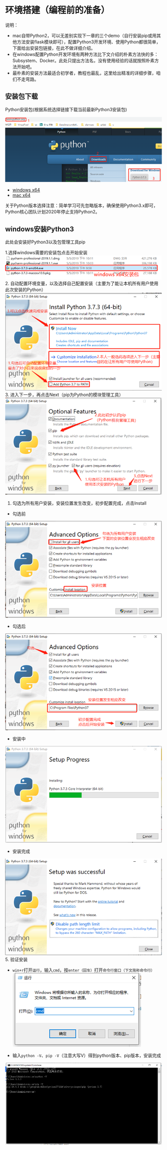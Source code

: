 # 环境搭建（编程前的准备）

说明：

- mac自带Python2，可以无差别实现下一章的三个demo（自行安装pip或用其他方法安装flask模块即可），配置Python3开发环境、使用Python都很简单，下面给出安装包链接，在此不做详细介绍。
- 在windows配置Python开发环境有两种方法比下文介绍的朴素方法快的多：Subsystem、Docker。此处只提出方法名，没有使用经验的话就按照朴素方法开始吧。
- 最朴素的安装方法最适合初学者，教程也最乱，这里给出精准的详细步骤，咱们不走弯路。

## 安装包下载

Python安装包(根据系统选择链接下载当前最新Python3安装包)

![Package](assets/19.png)

- [windows x64](https://www.python.org/ftp/python/3.7.3/python-3.7.3-amd64.exe)
- [mac x64](https://www.python.org/ftp/python/3.7.3/python-3.7.3-macosx10.9.pkg)

关于Python版本选择注意：简单学习可先忽略版本，确保使用Python3.x即可，Python核心团队计划2020年停止支持Python2。

## windows安装Python3

此处会安装好Python3以及包管理工具pip

1.选择windows需要的安装包点击开始安装
![Click Installation](assets/000.png)
2.  自动配置环境变量，以及选择自己配置安装（主要为了能让本机所有用户使用此次安装的Python）
![PATH of Python](assets/001.png)
3. 进入下一步，再点击Next（pip为Python的模块管理工具）
![Next](assets/002.png)

1. 勾选为所有用户安装，安装位置发生改变，初步配置完成，点击Install

- 勾选前

![Before Select](assets/003.png)

- 勾选后

![After Select](assets/004.png)

- 安装中

![Installing](assets/005.png)

- 安装完成

![Installed](assets/006.png)
5. 验证安装

- `win+r`打开`运行`，输入`cmd`，按`enter（回车）`打开`命令行窗口（下文简称命令行）`
![CMD in Control](assets/007.png)

- 输入`python -V`、`pip -V`（注意大写V）得到python版本、pip版本，安装完成

![Check Python and Pip Version](assets/008.png)
